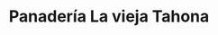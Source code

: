 ---
title: "Panadería La vieja Tahona"
url: /alcazar-de-san-juan/panaderia-la-vieja-tahona/
shop: panadería
---